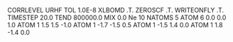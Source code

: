 CORRLEVEL URHF
TOL 1.0E-8
XLBOMD .T.
ZEROSCF .T.
WRITEONFLY .T.
TIMESTEP 20.0
TEND 800000.0
MIX 0.0
Ne 10
NATOMS 5
ATOM 6  0.0  0.0  1.0
ATOM 1  1.5  1.5 -1.0
ATOM 1 -1.7 -1.5  0.5
ATOM 1 -1.5  1.4  0.0
ATOM 1  1.8 -1.4  0.0
